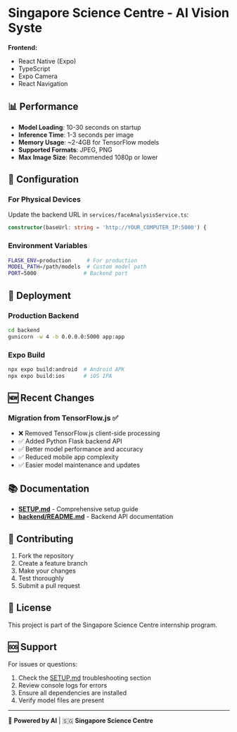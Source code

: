 # Singapore Science Centre - AI Vision Syste

**Frontend:**
- React Native (Expo)
- TypeScript
- Expo Camera
- React Navigation

## 📊 Performance

- **Model Loading**: 10-30 seconds on startup
- **Inference Time**: 1-3 seconds per image
- **Memory Usage**: ~2-4GB for TensorFlow models
- **Supported Formats**: JPEG, PNG
- **Max Image Size**: Recommended 1080p or lower

## 🔧 Configuration

### For Physical Devices
Update the backend URL in `services/faceAnalysisService.ts`:
```typescript
constructor(baseUrl: string = 'http://YOUR_COMPUTER_IP:5000') {
```

### Environment Variables
```bash
FLASK_ENV=production     # For production
MODEL_PATH=/path/models  # Custom model path
PORT=5000               # Backend port
```

## 🚀 Deployment

### Production Backend
```bash
cd backend
gunicorn -w 4 -b 0.0.0.0:5000 app:app
```

### Expo Build
```bash
npx expo build:android  # Android APK
npx expo build:ios      # iOS IPA
```

## 🆕 Recent Changes

### Migration from TensorFlow.js ✅
- ❌ Removed TensorFlow.js client-side processing
- ✅ Added Python Flask backend API
- ✅ Better model performance and accuracy
- ✅ Reduced mobile app complexity
- ✅ Easier model maintenance and updates

## 📚 Documentation

- **[SETUP.md](SETUP.md)** - Comprehensive setup guide
- **[backend/README.md](backend/README.md)** - Backend API documentation

## 🤝 Contributing

1. Fork the repository
2. Create a feature branch
3. Make your changes
4. Test thoroughly
5. Submit a pull request

## 📄 License

This project is part of the Singapore Science Centre internship program.

## 🆘 Support

For issues or questions:
1. Check the [SETUP.md](SETUP.md) troubleshooting section
2. Review console logs for errors
3. Ensure all dependencies are installed
4. Verify model files are present

---

🧠 **Powered by AI** | 🇸🇬 **Singapore Science Centre** 
